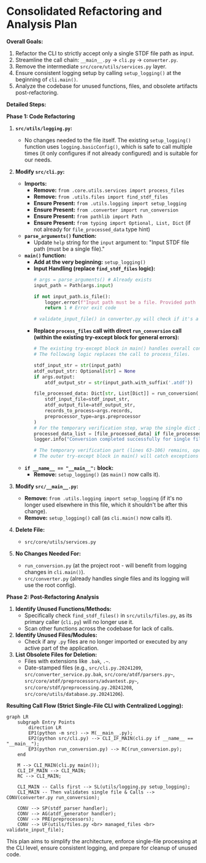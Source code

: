 # Consolidated Refactoring and Analysis Plan

**Overall Goals:**
1.  Refactor the CLI to strictly accept only a single STDF file path as input.
2.  Streamline the call chain: `__main__.py` -> `cli.py` -> `converter.py`.
3.  Remove the intermediate `src/core/utils/services.py` layer.
4.  Ensure consistent logging setup by calling `setup_logging()` at the beginning of `cli.main()`.
5.  Analyze the codebase for unused functions, files, and obsolete artifacts post-refactoring.

**Detailed Steps:**

**Phase 1: Code Refactoring**

1.  **`src/utils/logging.py`:**
    *   No changes needed to the file itself. The existing `setup_logging()` function uses `logging.basicConfig()`, which is safe to call multiple times (it only configures if not already configured) and is suitable for our needs.

2.  **Modify `src/cli.py`:**
    *   **Imports:**
        *   **Remove:** `from .core.utils.services import process_files`
        *   **Remove:** `from .utils.files import find_stdf_files`
        *   **Ensure Present:** `from .utils.logging import setup_logging`
        *   **Ensure Present:** `from .converter import run_conversion`
        *   **Ensure Present:** `from pathlib import Path`
        *   **Ensure Present:** `from typing import Optional, List, Dict` (if not already for `file_processed_data` type hint)
    *   **`parse_arguments()` function:**
        *   Update `help` string for the `input` argument to: "Input STDF file path (must be a single file)."
    *   **`main()` function:**
        *   **Add at the very beginning:** `setup_logging()`
        *   **Input Handling (replace `find_stdf_files` logic):**
            ```python
            # args = parse_arguments() # Already exists
            input_path = Path(args.input)

            if not input_path.is_file():
                logger.error(f"Input path must be a file. Provided path '{input_path}' is invalid or a directory.")
                return 1 # Error exit code
            
            # validate_input_file() in converter.py will check if it's a valid STDF
            ```
        *   **Replace `process_files` call with direct `run_conversion` call (within the existing try-except block for general errors):**
            ```python
            # The existing try-except block in main() handles overall conversion failure.
            # The following logic replaces the call to process_files.
            
            stdf_input_str = str(input_path)
            atdf_output_str: Optional[str] = None
            if args.output:
                atdf_output_str = str(input_path.with_suffix('.atdf'))

            file_processed_data: Dict[str, List[Dict]] = run_conversion(
                stdf_input_file=stdf_input_str,
                atdf_output_file=atdf_output_str,
                records_to_process=args.records,
                preprocessor_type=args.preprocessor
            )
            # For the temporary verification step, wrap the single dict in a list
            processed_data_list = [file_processed_data] if file_processed_data else []
            logger.info("Conversion completed successfully for single file.") # Adjusted log message
            
            # The temporary verification part (lines 63-106) remains, operating on processed_data_list.
            # The outer try-except block in main() will catch exceptions from run_conversion.
            ```
    *   **`if __name__ == "__main__":` block:**
        *   **Remove:** `setup_logging()` (as `main()` now calls it).

3.  **Modify `src/__main__.py`:**
    *   **Remove:** `from .utils.logging import setup_logging` (if it's no longer used elsewhere in this file, which it shouldn't be after this change).
    *   **Remove:** `setup_logging()` call (as `cli.main()` now calls it).

4.  **Delete File:**
    *   `src/core/utils/services.py`

5.  **No Changes Needed For:**
    *   `run_conversion.py` (at the project root - will benefit from logging changes in `cli.main()`).
    *   `src/converter.py` (already handles single files and its logging will use the root config).

**Phase 2: Post-Refactoring Analysis**

1.  **Identify Unused Functions/Methods:**
    *   Specifically check `find_stdf_files()` in `src/utils/files.py`, as its primary caller (`cli.py`) will no longer use it.
    *   Scan other functions across the codebase for lack of calls.
2.  **Identify Unused Files/Modules:**
    *   Check if any `.py` files are no longer imported or executed by any active part of the application.
3.  **List Obsolete Files for Deletion:**
    *   Files with extensions like `.bak`, `.~`.
    *   Date-stamped files (e.g., `src/cli.py.20241209`, `src/converter_service.py.bak`, `src/core/atdf/parsers.py~`, `src/core/atdf/preprocessors/advantest.py~`, `src/core/stdf/preprocessing.py.20241208`, `src/core/utils/database.py.20241206`).

**Resulting Call Flow (Strict Single-File CLI with Centralized Logging):**

```mermaid
graph LR
    subgraph Entry Points
        direction LR
        EP1(python -m src) --> M(__main__.py);
        EP2(python src/cli.py) --> CLI_IF_MAIN(cli.py if __name__ == "__main__");
        EP3(python run_conversion.py) --> RC(run_conversion.py);
    end

    M --> CLI_MAIN(cli.py main());
    CLI_IF_MAIN --> CLI_MAIN;
    RC --> CLI_MAIN;

    CLI_MAIN -- Calls first --> SL(utils/logging.py setup_logging);
    CLI_MAIN -- Then validates single file & Calls --> CONV(converter.py run_conversion);
    
    CONV --> SP(stdf_parser handler);
    CONV --> AG(atdf_generator handler);
    CONV --> PRE(preprocessors);
    CONV --> UF(utils/files.py <br> managed_files <br> validate_input_file);
```

This plan aims to simplify the architecture, enforce single-file processing at the CLI level, ensure consistent logging, and prepare for cleanup of unused code.